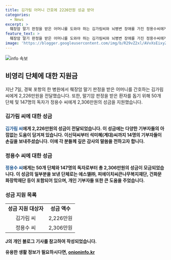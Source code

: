 ```yaml
---
title: 김가림 어머니 간호에 2226만원 성금 받아
categories:
  - News
excerpt: >
  췌장암 말기 판정을 받은 어머니를 도와야 하는 김가림씨와 뇌병변 장애를 가진 정용수씨에게 각각 2,306만원과 2,306만원이 성금으로 전달되었다. 김가림씨에게는 147명의 독자가, 정용수씨에게는 50개 단체가 성금을 전달했으며, 성금을 보내준 분들에게 감사의 마음을 전했다. 두 사람의 이야기는 따뜻한 마음을 일으키며 사람들로 하여금 나눔에 참여하고 싶게 만든다.
feature_text: >
  췌장암 말기 판정을 받은 어머니를 도와야 하는 김가림씨와 뇌병변 장애를 가진 정용수씨에게 각각 2,306만원과 2,306만원이 성금으로 전달되었다. 김가림씨에게는 147명의 독자가, 정용수씨에게는 50개 단체가 성금을 전달했으며, 성금을 보내준 분들에게 감사의 마음을 전했다. 두 사람의 이야기는 따뜻한 마음을 일으키며 사람들로 하여금 나눔에 참여하고 싶게 만든다.
image: 'https://blogger.googleusercontent.com/img/b/R29vZ2xl/AVvXsEixyZcFfHzMRdzZMjFBmAUKJYCLCGyLL1o632UiGVXcaFdKo_bkvkuCioo0uUKlGfBVcT3P84aROyZIXSBEx3Aw5nCQ3pTgDom1WDC4m8eifvWiAmWEEVb4x6G_l8C0QH225ldMjyaFvpxGEBGNO37VmDTDMHGhJPq73UglMfDca1-0aw/s1600/blogspot.png'
---
```


<p><img src="https://blogger.googleusercontent.com/img/b/R29vZ2xl/AVvXsEixyZcFfHzMRdzZMjFBmAUKJYCLCGyLL1o632UiGVXcaFdKo_bkvkuCioo0uUKlGfBVcT3P84aROyZIXSBEx3Aw5nCQ3pTgDom1WDC4m8eifvWiAmWEEVb4x6G_l8C0QH225ldMjyaFvpxGEBGNO37VmDTDMHGhJPq73UglMfDca1-0aw/s1600/blogspot.png" alt="info 속보" /></p>

<h2 data-ke-size="size26">비영리 단체에 대한 지원금</h2>

<p data-ke-size="size16">지난 7일, 경북 포항의 한 병원에서 췌장암 말기 판정을 받은 어머니를 간호하는 김가림 씨에게 2,226만원을 전달했습니다. 또한, 말기암 판정을 받은 환자를 돕기 위해 50개 단체 및 147명의 독자가 정용수 씨에게 2,306만원의 성금을 지원했습니다.</p>

<h3>김가림 씨에 대한 성금</h3>

<p data-ke-size="size16"><b><span style="color: #1a5490;">김가림 씨</span><b>에게 2,226만원의 성금이 전달되었습니다. 이 성금에는 다양한 기부자들의 아낌없는 도움이 담겨져 있습니다. 이신덕씨부터 석미혜(계대)씨까지 14명의 기부자들이 손길을 보내주셨습니다. 이에 각 분들께 깊은 감사의 말씀을 전하고자 합니다.</p>

<h3>정용수 씨에 대한 성금</h3>

<p data-ke-size="size16"><span style="color: #1a5490;"><b>정용수 씨</b></span>에게는 50개 단체와 147명의 독자로부터 총 2,306만원의 성금이 모금되었습니다. 이 성금의 일부분을 보낸 단체로는 에스엘㈜, 피에이치씨큰나무복지재단, 건화문화장학재단 등이 포함되어 있으며, 개인 기부자들 또한 큰 도움을 주었습니다.</p>

<h3>성금 지원 목록</h3>

<table>
  <tr>
    <td style="text-align: center; height: 17px;"><b>성금 지원 대상자</b></td>
    <td style="text-align: center; height: 17px;"><b>성금 액수</b></td>
  </tr>
  <tr>
    <td style="text-align: center; height: 17px;">김가림 씨</td>
    <td style="text-align: center; height: 17px;">2,226만원</td>
  </tr>
  <tr>
    <td style="text-align: center; height: 17px;">정용수 씨</td>
    <td style="text-align: center; height: 17px;">2,306만원</td>
  </tr>
</table>

<p data-ke-size="size16">J의 개인 블로그 기사를 참고하여 작성되었습니다.</p>
유용한 생활 정보가 필요하시다면, <a href="https://onioninfo.kr" rel="dofollow">onioninfo.kr</a>


